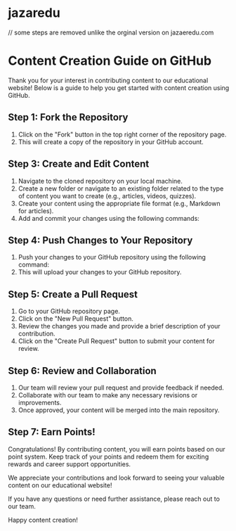 # jazaredu

// some steps are removed unlike the orginal version on jazaeredu.com

# Content Creation Guide on GitHub

Thank you for your interest in contributing content to our educational website! Below is a guide to help you get started with content creation using GitHub.

## Step 1: Fork the Repository

1. Click on the "Fork" button in the top right corner of the repository page.
2. This will create a copy of the repository in your GitHub account.



## Step 3: Create and Edit Content

1. Navigate to the cloned repository on your local machine.
2. Create a new folder or navigate to an existing folder related to the type of content you want to create (e.g., articles, videos, quizzes).
3. Create your content using the appropriate file format (e.g., Markdown for articles).
4. Add and commit your changes using the following commands:


## Step 4: Push Changes to Your Repository

1. Push your changes to your GitHub repository using the following command:
2. This will upload your changes to your GitHub repository.

## Step 5: Create a Pull Request

1. Go to your GitHub repository page.
2. Click on the "New Pull Request" button.
3. Review the changes you made and provide a brief description of your contribution.
4. Click on the "Create Pull Request" button to submit your content for review.

## Step 6: Review and Collaboration

1. Our team will review your pull request and provide feedback if needed.
2. Collaborate with our team to make any necessary revisions or improvements.
3. Once approved, your content will be merged into the main repository.

## Step 7: Earn Points!

Congratulations! By contributing content, you will earn points based on our point system. Keep track of your points and redeem them for exciting rewards and career support opportunities.

We appreciate your contributions and look forward to seeing your valuable content on our educational website!

If you have any questions or need further assistance, please reach out to our team.

Happy content creation!

